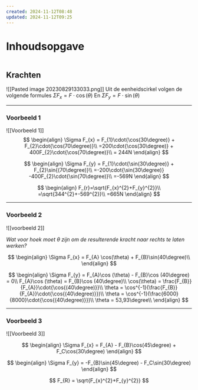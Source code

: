 ```yaml
---
created: 2024-11-12T08:48
updated: 2024-11-12T09:25
---
```

# Inhoudsopgave

```toc
```

## Krachten

![[Pasted image 20230829133033.png]]
Uit de eenheidscirkel volgen de volgende formules
$\Sigma F_{x} = F\cdot\cos(\theta)$
En
$\Sigma F_{y} = F\cdot\sin(\theta)$

---
### Voorbeeld 1
![[Voorbeeld 1]]
$$
\begin{align}
\Sigma F_{x} = F_{1}\cdot{\cos(30\degree)} + F_{2}\cdot{\cos(70\degree)}\\
=200\cdot{\cos(30\degree)} + 400F_{2}\cdot{\cos(70\degree)}\\
= 244N
\end{align}
$$

$$
\begin{align}
\Sigma F_{y} = F_{1}\cdot{\sin(30\degree)} + F_{2}\sin{(70\degree)}\\
=-200\cdot{\sin(30\degree)} -400F_{2}\cdot{\sin(70\degree)}\\
=-569N
\end{align}
$$

$$
\begin{align}
F_{r}=\sqrt{F_{x}^{2}+F_{y}^{2}}\\
=\sqrt{344^{2}+-569^{2}}\\
=665N
\end{align} 
$$
 
---
### Voorbeeld 2
![[voorbeeld 2]]

*Wat voor hoek moet $\theta$ zijn om de resulterende kracht naar rechts te laten werken?*

$$
\begin{align}
\Sigma F_{x} = F_{A} \cos(\theta) + F_{B}\sin(40\degree)\\
\end{align} 
$$


$$
\begin{align}
\Sigma F_{y} = F_{A}\cos (\theta) - F_{B}\cos (40\degree) = 0\\
F_{A}\cos (\theta) = F_{B}\cos (40\degree)\\
\cos(\theta) = \frac{F_{B}}{F_{A}}\cdot{\cos{(40\degree)}}\\
\theta = \cos^{-1}(\frac{F_{B}}{F_{A}}\cdot{\cos{(40\degree)}})\\
\theta = \cos^{-1}(\frac{6000}{8000}\cdot{\cos{(40\degree)}})\\
\theta = 53,93\degree\\
\end{align} 
$$

---

### Voorbeeld 3 
![[Voorbeeld 3]]

$$
\begin{align} 
\Sigma F_{x} = F_{A} -  F_{B}\cos(45\degree) + F_C\cos(30\degree)
\end{align} 
$$

$$
\begin{align} 
\Sigma F_{y} = -F_{B}\sin(45\degree) - F_C\sin(30\degree)
\end{align} 
$$

$$
F_{R} = \sqrt{F_{x}^{2}+F_{y}^{2}}
$$
